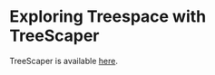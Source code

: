 # Exploring Treespace with TreeScaper

TreeScaper is available [here](https://github.com/whuang08/TreeScaper/releases).

